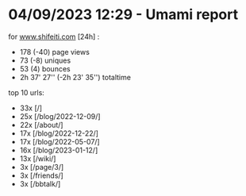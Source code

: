 # 04/09/2023 12:29 - Umami report
for www.shifeiti.com [24h] :

 - 178 (-40) page views
 - 73 (-8) uniques
 - 53 (4) bounces
 - 2h 37' 27'' (-2h 23' 35'') totaltime


top 10 urls:
 - 33x [/]
 - 25x [/blog/2022-12-09/]
 - 22x [/about/]
 - 17x [/blog/2022-12-22/]
 - 17x [/blog/2022-05-07/]
 - 16x [/blog/2023-01-12/]
 - 13x [/wiki/]
 - 3x [/page/3/]
 - 3x [/friends/]
 - 3x [/bbtalk/]


